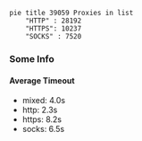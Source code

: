 
```mermaid
pie title 39059 Proxies in list
    "HTTP" : 28192
    "HTTPS": 10237
    "SOCKS" : 7520
```

### Some Info
#### Average Timeout

- mixed: 4.0s
- http: 2.3s
- https: 8.2s
- socks: 6.5s